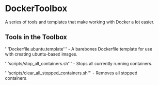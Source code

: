 DockerToolbox
=============

A series of tools and templates that make working with Docker a lot easier.

Tools in the Toolbox
------
'''Dockerfile.ubuntu.template''' - A barebones Dockerfile template for use with creating ubuntu-based images.

'''scripts/stop_all_containers.sh''' - Stops all currently running containers.

'''scripts/clear_all_stopped_containers.sh''' - Removes all stopped containers. 
